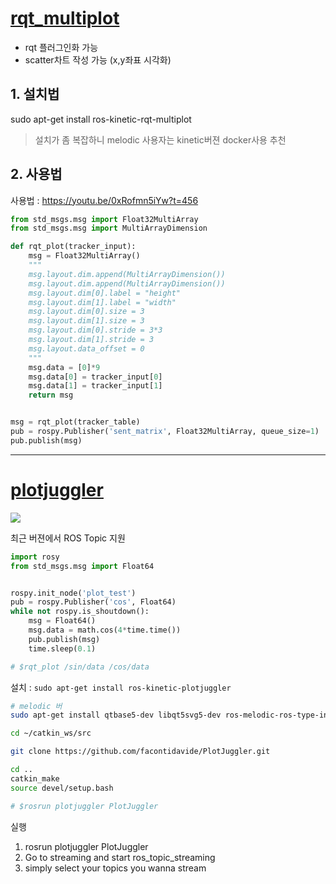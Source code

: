 # [rqt_multiplot](http://wiki.ros.org/rqt_multiplot)

- rqt 플러그인화 가능 
- scatter차트 작성 가능 (x,y좌표 시각화)

## 1. 설치법 
sudo apt-get install ros-kinetic-rqt-multiplot

> 설치가 좀 복잡하니 melodic 사용자는 kinetic버젼 docker사용 추천 

## 2. 사용법

사용법 : https://youtu.be/0xRofmn5iYw?t=456


```python 
from std_msgs.msg import Float32MultiArray
from std_msgs.msg import MultiArrayDimension

def rqt_plot(tracker_input):
    msg = Float32MultiArray()
    """
    msg.layout.dim.append(MultiArrayDimension())
    msg.layout.dim.append(MultiArrayDimension())    
    msg.layout.dim[0].label = "height"
    msg.layout.dim[1].label = "width"
    msg.layout.dim[0].size = 3
    msg.layout.dim[1].size = 3    
    msg.layout.dim[0].stride = 3*3
    msg.layout.dim[1].stride = 3
    msg.layout.data_offset = 0
    """
    msg.data = [0]*9       
    msg.data[0] = tracker_input[0]  
    msg.data[1] = tracker_input[1] 
    return msg


msg = rqt_plot(tracker_table)
pub = rospy.Publisher('sent_matrix', Float32MultiArray, queue_size=1)
pub.publish(msg)
```



--- 
# [plotjuggler](http://wiki.ros.org/plotjuggler)


![](https://facontidavide.github.io/PlotJuggler/images/PlotJuggler_terms.png)

최근 버젼에서 ROS Topic 지원 

```python
import rosy
from std_msgs.msg import Float64


rospy.init_node('plot_test')
pub = rospy.Publisher('cos', Float64)
while not rospy.is_shoutdown():
    msg = Float64()
    msg.data = math.cos(4*time.time())
    pub.publish(msg)
    time.sleep(0.1)

# $rqt_plot /sin/data /cos/data
```


설치 : `sudo apt-get install ros-kinetic-plotjuggler`

```bash
# melodic 버
sudo apt-get install qtbase5-dev libqt5svg5-dev ros-melodic-ros-type-introspection 

cd ~/catkin_ws/src

git clone https://github.com/facontidavide/PlotJuggler.git

cd ..
catkin_make
source devel/setup.bash

# $rosrun plotjuggler PlotJuggler 
```

실행 
1. rosrun plotjuggler PlotJuggler
2. Go to streaming and start ros_topic_streaming
3. simply select your topics you wanna stream